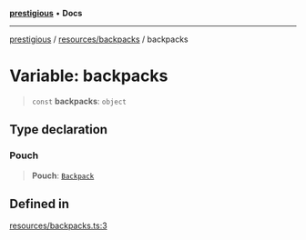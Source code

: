[**prestigious**](../../../README.md) • **Docs**

***

[prestigious](../../../README.md) / [resources/backpacks](../README.md) / backpacks

# Variable: backpacks

> `const` **backpacks**: `object`

## Type declaration

### Pouch

> **Pouch**: [`Backpack`](../../../classes/Backpack/classes/Backpack.md)

## Defined in

[resources/backpacks.ts:3](https://github.com/LightBlueGamer/Prestigious/blob/0cab475f7a09d3ad5cc01bbd453a1ccfa07d4865/src/lib/resources/backpacks.ts#L3)
